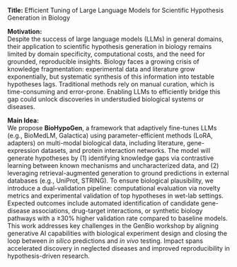 **Title:** Efficient Tuning of Large Language Models for Scientific Hypothesis Generation in Biology  

**Motivation:**  
Despite the success of large language models (LLMs) in general domains, their application to scientific hypothesis generation in biology remains limited by domain specificity, computational costs, and the need for grounded, reproducible insights. Biology faces a growing crisis of knowledge fragmentation: experimental data and literature grow exponentially, but systematic synthesis of this information into testable hypotheses lags. Traditional methods rely on manual curation, which is time-consuming and error-prone. Enabling LLMs to efficiently bridge this gap could unlock discoveries in understudied biological systems or diseases.  

**Main Idea:**  
We propose **BioHypoGen**, a framework that adaptively fine-tunes LLMs (e.g., BioMedLM, Galactica) using parameter-efficient methods (LoRA, adapters) on multi-modal biological data, including literature, gene-expression datasets, and protein interaction networks. The model will generate hypotheses by (1) identifying knowledge gaps via contrastive learning between known mechanisms and uncharacterized data, and (2) leveraging retrieval-augmented generation to ground predictions in external databases (e.g., UniProt, STRING). To ensure biological plausibility, we introduce a dual-validation pipeline: computational evaluation via novelty metrics and experimental validation of top hypotheses in wet-lab settings. Expected outcomes include automated identification of candidate gene-disease associations, drug-target interactions, or synthetic biology pathways with a ≥30% higher validation rate compared to baseline models. This work addresses key challenges in the GenBio workshop by aligning generative AI capabilities with biological experiment design and closing the loop between *in silico* predictions and *in vivo* testing. Impact spans accelerated discovery in neglected diseases and improved reproducibility in hypothesis-driven research.